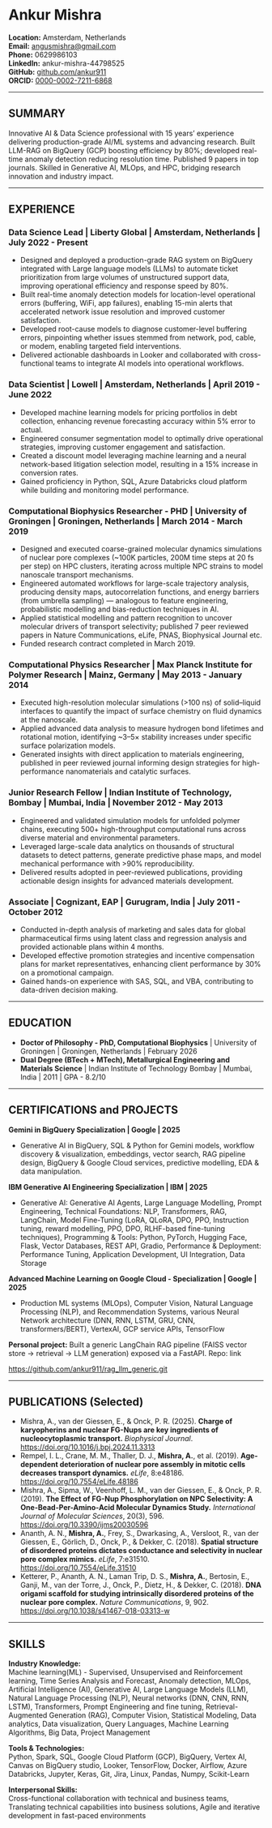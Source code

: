 # Ankur Mishra

**Location:** Amsterdam, Netherlands  
**Email:** angusmishra@gmail.com  
**Phone:** 0629986103  
**LinkedIn:** ankur-mishra-44798525  
**GitHub:** [github.com/ankur911](https://github.com/ankur911)  
**ORCID:** [0000-0002-7211-6868](https://orcid.org/0000-0002-7211-6868)

---

## SUMMARY

Innovative AI & Data Science professional with 15 years’ experience delivering production-grade AI/ML systems and advancing research. Built LLM-RAG on BigQuery (GCP) boosting efficiency by 80%; developed real-time anomaly detection reducing resolution time. Published 9 papers in top journals. Skilled in Generative AI, MLOps, and HPC, bridging research innovation and industry impact.

---

## EXPERIENCE

### Data Science Lead | Liberty Global | Amsterdam, Netherlands | July 2022 - Present
- Designed and deployed a production-grade RAG system on BigQuery integrated with Large language models (LLMs) to automate ticket prioritization from large volumes of unstructured support data, improving operational efficiency and response speed by 80%.
- Built real-time anomaly detection models for location-level operational errors (buffering, WiFi, app failures), enabling 15-min alerts that accelerated network issue resolution and improved customer satisfaction.
- Developed root-cause models to diagnose customer-level buffering errors, pinpointing whether issues stemmed from network, pod, cable, or modem, enabling targeted field interventions.
- Delivered actionable dashboards in Looker and collaborated with cross-functional teams to integrate AI models into operational workflows.

### Data Scientist | Lowell | Amsterdam, Netherlands | April 2019 - June 2022
- Developed machine learning models for pricing portfolios in debt collection, enhancing revenue forecasting accuracy within 5% error to actual.
- Engineered consumer segmentation model to optimally drive operational strategies, improving customer engagement and satisfaction.
- Created a discount model leveraging machine learning and a neural network-based litigation selection model, resulting in a 15% increase in conversion rates.
- Gained proficiency in Python, SQL, Azure Databricks cloud platform while building and monitoring model performance.

### Computational Biophysics Researcher - PHD | University of Groningen | Groningen, Netherlands | March 2014 - March 2019
- Designed and executed coarse-grained molecular dynamics simulations of nuclear pore complexes (~100K particles, 200M time steps at 20 fs per step) on HPC clusters, iterating across multiple NPC strains to model nanoscale transport mechanisms.
- Engineered automated workflows for large-scale trajectory analysis, producing density maps, autocorrelation functions, and energy barriers (from umbrella sampling) — analogous to feature engineering, probabilistic modelling and bias-reduction techniques in AI.
- Applied statistical modelling and pattern recognition to uncover molecular drivers of transport selectivity; published 7 peer reviewed papers in Nature Communications, eLife, PNAS, Biophysical Journal etc.
- Funded research contract completed in March 2019.

### Computational Physics Researcher | Max Planck Institute for Polymer Research | Mainz, Germany | May 2013 - January 2014
- Executed high-resolution molecular simulations (>100 ns) of solid–liquid interfaces to quantify the impact of surface chemistry on fluid dynamics at the nanoscale.
- Applied advanced data analysis to measure hydrogen bond lifetimes and rotational motion, identifying ~3–5× stability increases under specific surface polarization models.
- Generated insights with direct application to materials engineering, published in peer reviewed journal informing design strategies for high-performance nanomaterials and catalytic surfaces.

### Junior Research Fellow | Indian Institute of Technology, Bombay | Mumbai, India | November 2012 - May 2013
- Engineered and validated simulation models for unfolded polymer chains, executing 500+ high-throughput computational runs across diverse material and environmental parameters.
- Leveraged large-scale data analytics on thousands of structural datasets to detect patterns, generate predictive phase maps, and model mechanical performance with >90% reproducibility.
- Delivered results adopted in peer-reviewed publications, providing actionable design insights for advanced materials development.

### Associate | Cognizant, EAP | Gurugram, India | July 2011 - October 2012
- Conducted in-depth analysis of marketing and sales data for global pharmaceutical firms using latent class and regression analysis and provided actionable plans within 4 months.
- Developed effective promotion strategies and incentive compensation plans for market representatives, enhancing client performance by 30% on a promotional campaign.
- Gained hands-on experience with SAS, SQL, and VBA, contributing to data-driven decision making.

---

## EDUCATION

- **Doctor of Philosophy - PhD, Computational Biophysics** | University of Groningen | Groningen, Netherlands | February 2026
- **Dual Degree (BTech + MTech), Metallurgical Engineering and Materials Science** | Indian Institute of Technology Bombay | Mumbai, India | 2011 | GPA - 8.2/10

---

## CERTIFICATIONS and PROJECTS

**Gemini in BigQuery Specialization | Google | 2025**
- Generative AI in BigQuery, SQL & Python for Gemini models, workflow discovery & visualization, embeddings, vector search, RAG pipeline design, BigQuery & Google Cloud services, predictive modelling, EDA & data manipulation.

**IBM Generative AI Engineering Specialization | IBM | 2025**
- Generative AI: Generative AI Agents, Large Language Modelling, Prompt Engineering, Technical Foundations: NLP, Transformers, RAG, LangChain, Model Fine-Tuning (LoRA, QLoRA, DPO, PPO, Instruction tuning, reward modelling, PPO, DPO, RLHF-based fine-tuning techniques), Programming & Tools: Python, PyTorch, Hugging Face, Flask, Vector Databases, REST API, Gradio, Performance & Deployment: Performance Tuning, Application Development, UI Integration, Data Storage

**Advanced Machine Learning on Google Cloud - Specialization | Google | 2025**
- Production ML systems (MLOps), Computer Vision, Natural Language Processing (NLP), and Recommendation Systems, various Neural Network architecture (DNN, RNN, LSTM, GRU, CNN, transformers/BERT), VertexAI, GCP service APIs, TensorFlow

**Personal project:** Built a generic LangChain RAG pipeline (FAISS vector store → retrieval → LLM generation) exposed via a FastAPI. Repo: link

https://github.com/ankur911/rag_llm_generic.git

---

## PUBLICATIONS (Selected)

- Mishra, A., van der Giessen, E., & Onck, P. R. (2025). **Charge of karyopherins and nuclear FG-Nups are key ingredients of nucleocytoplasmic transport.** *Biophysical Journal*. https://doi.org/10.1016/j.bpj.2024.11.3313
- Rempel, I. L., Crane, M. M., Thaller, D. J., **Mishra, A.**, et al. (2019). **Age-dependent deterioration of nuclear pore assembly in mitotic cells decreases transport dynamics.** *eLife*, 8:e48186. https://doi.org/10.7554/eLife.48186
- Mishra, A., Sipma, W., Veenhoff, L. M., van der Giessen, E., & Onck, P. R. (2019). **The Effect of FG-Nup Phosphorylation on NPC Selectivity: A One-Bead-Per-Amino-Acid Molecular Dynamics Study.** *International Journal of Molecular Sciences*, 20(3), 596. https://doi.org/10.3390/ijms20030596
- Ananth, A. N., **Mishra, A.**, Frey, S., Dwarkasing, A., Versloot, R., van der Giessen, E., Görlich, D., Onck, P., & Dekker, C. (2018). **Spatial structure of disordered proteins dictates conductance and selectivity in nuclear pore complex mimics.** *eLife*, 7:e31510. https://doi.org/10.7554/eLife.31510
- Ketterer, P., Ananth, A. N., Laman Trip, D. S., **Mishra, A.**, Bertosin, E., Ganji, M., van der Torre, J., Onck, P., Dietz, H., & Dekker, C. (2018). **DNA origami scaffold for studying intrinsically disordered proteins of the nuclear pore complex.** *Nature Communications*, 9, 902. https://doi.org/10.1038/s41467-018-03313-w

---

## SKILLS

**Industry Knowledge:**  
Machine learning(ML) - Supervised, Unsupervised and Reinforcement learning, Time Series Analysis and Forecast, Anomaly detection, MLOps, Artificial Intelligence (AI), Generative AI, Large Language Models (LLM), Natural Language Processing (NLP), Neural networks (DNN, CNN, RNN, LSTM), Transformers, Prompt Engineering and fine tuning, Retrieval-Augmented Generation (RAG), Computer Vision, Statistical Modeling, Data analytics, Data visualization, Query Languages, Machine Learning Algorithms, Big Data, Project Management

**Tools & Technologies:**  
Python, Spark, SQL, Google Cloud Platform (GCP), BigQuery, Vertex AI, Canvas on BigQuery studio, Looker, TensorFlow, Docker, Airflow, Azure Databricks, Jupyter, Keras, Git, Jira, Linux, Pandas, Numpy, Scikit-Learn

**Interpersonal Skills:**  
Cross-functional collaboration with technical and business teams, Translating technical capabilities into business solutions, Agile and iterative development in fast-paced environments
